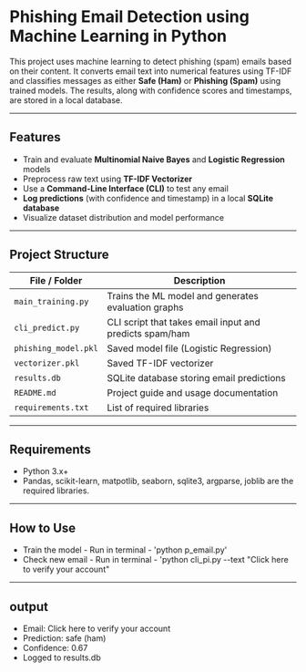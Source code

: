 # Phishing Email Detection using Machine Learning in Python

This project uses machine learning to detect phishing (spam) emails based on their content. It converts email text into numerical features using TF-IDF and classifies messages as either **Safe (Ham)** or **Phishing (Spam)** using trained models. The results, along with confidence scores and timestamps, are stored in a local database.

---

## Features

- Train and evaluate **Multinomial Naive Bayes** and **Logistic Regression** models
- Preprocess raw text using **TF-IDF Vectorizer**
- Use a **Command-Line Interface (CLI)** to test any email
- **Log predictions** (with confidence and timestamp) in a local **SQLite database**
- Visualize dataset distribution and model performance

---

## Project Structure

| File / Folder         | Description                                        |
|-----------------------|----------------------------------------------------|
| `main_training.py`    | Trains the ML model and generates evaluation graphs |
| `cli_predict.py`      | CLI script that takes email input and predicts spam/ham |
| `phishing_model.pkl`  | Saved model file (Logistic Regression)             |
| `vectorizer.pkl`      | Saved TF-IDF vectorizer                            |
| `results.db`          | SQLite database storing email predictions          |
| `README.md`           | Project guide and usage documentation              |
| `requirements.txt`    | List of required libraries                         |

---

## Requirements
- Python 3.x+
- Pandas, scikit-learn, matpotlib, seaborn, sqlite3, argparse, joblib are the required libraries.

---

## How to Use
- Train the model - Run in terminal - 'python p_email.py'
- Check new email - Run in terminal - 'python cli_pi.py --text "Click here to verify your account"

---

## output
- Email: Click here to verify your account
- Prediction: safe (ham)
- Confidence: 0.67
- Logged to results.db 

